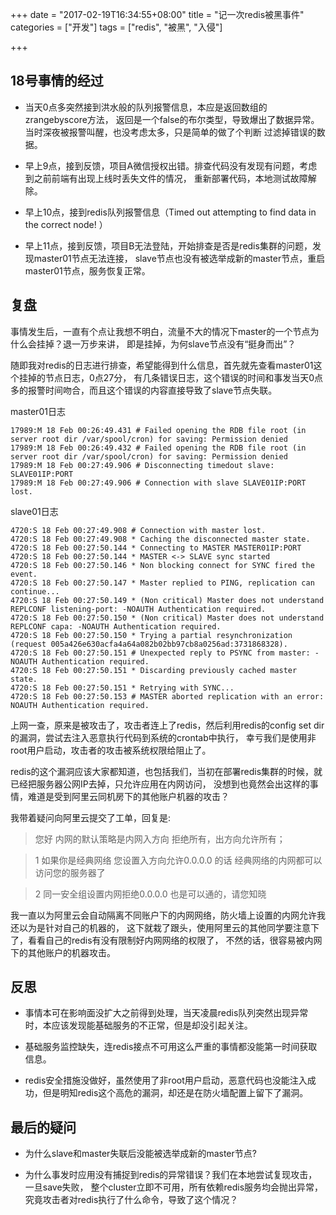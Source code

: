 +++
date = "2017-02-19T16:34:55+08:00"
title = "记一次redis被黑事件"
categories = ["开发"]
tags = ["redis", "被黑", "入侵"]

+++


## 18号事情的经过

* 当天0点多突然接到洪水般的队列报警信息，本应是返回数组的zrangebyscore方法，
返回是一个false的布尔类型，导致爆出了数据异常。当时深夜被报警叫醒，也没考虑太多，只是简单的做了个判断
过滤掉错误的数据。

* 早上9点，接到反馈，项目A微信授权出错。排查代码没有发现有问题，考虑到之前前端有出现上线时丢失文件的情况，
重新部署代码，本地测试故障解除。

* 早上10点，接到redis队列报警信息（Timed out attempting to find data in the correct node! ）

* 早上11点，接到反馈，项目B无法登陆，开始排查是否是redis集群的问题，发现master01节点无法连接，
slave节点也没有被选举成新的master节点，重启master01节点，服务恢复正常。




## 复盘

事情发生后，一直有个点让我想不明白，流量不大的情况下master的一个节点为什么会挂掉？退一万步来讲，
即是挂掉，为何slave节点没有“挺身而出”？

随即我对redis的日志进行排查，希望能得到什么信息，首先就先查看master01这个挂掉的节点日志，0点27分，
有几条错误日志，这个错误的时间和事发当天0点多的报警时间吻合，而且这个错误的内容直接导致了slave节点失联。


master01日志

```
17989:M 18 Feb 00:26:49.431 # Failed opening the RDB file root (in server root dir /var/spool/cron) for saving: Permission denied
17989:M 18 Feb 00:26:49.432 # Failed opening the RDB file root (in server root dir /var/spool/cron) for saving: Permission denied
17989:M 18 Feb 00:27:49.906 # Disconnecting timedout slave: SLAVE01IP:PORT
17989:M 18 Feb 00:27:49.906 # Connection with slave SLAVE01IP:PORT lost.
```

slave01日志

```
4720:S 18 Feb 00:27:49.908 # Connection with master lost.
4720:S 18 Feb 00:27:49.908 * Caching the disconnected master state.
4720:S 18 Feb 00:27:50.144 * Connecting to MASTER MASTER01IP:PORT
4720:S 18 Feb 00:27:50.144 * MASTER <-> SLAVE sync started
4720:S 18 Feb 00:27:50.146 * Non blocking connect for SYNC fired the event.
4720:S 18 Feb 00:27:50.147 * Master replied to PING, replication can continue...
4720:S 18 Feb 00:27:50.149 * (Non critical) Master does not understand REPLCONF listening-port: -NOAUTH Authentication required.
4720:S 18 Feb 00:27:50.150 * (Non critical) Master does not understand REPLCONF capa: -NOAUTH Authentication required.
4720:S 18 Feb 00:27:50.150 * Trying a partial resynchronization (request 005a426e630acfa4a64a082b02bb97cb8a0256ad:3731868328).
4720:S 18 Feb 00:27:50.151 # Unexpected reply to PSYNC from master: -NOAUTH Authentication required.
4720:S 18 Feb 00:27:50.151 * Discarding previously cached master state.
4720:S 18 Feb 00:27:50.151 * Retrying with SYNC...
4720:S 18 Feb 00:27:50.153 # MASTER aborted replication with an error: NOAUTH Authentication required.
```

上网一查，原来是被攻击了，攻击者连上了redis，然后利用redis的config set dir的漏洞，尝试去注入恶意执行代码到系统的crontab中执行，
幸亏我们是使用非root用户启动，攻击者的攻击被系统权限给阻止了。

redis的这个漏洞应该大家都知道，也包括我们，当初在部署redis集群的时候，就已经把服务器公网IP去掉，只允许应用在内网访问，
没想到也竟然会出这样的事情，难道是受到阿里云同机房下的其他账户机器的攻击？

我带着疑问向阿里云提交了工单，回复是:

> 您好 内网的默认策略是内网入方向 拒绝所有，出方向允许所有；

> 1 如果你是经典网络 您设置入方向允许0.0.0.0 的话 经典网络的内网都可以访问您的服务器了

> 2 同一安全组设置内网拒绝0.0.0.0  也是可以通的，请您知晓

我一直以为阿里云会自动隔离不同账户下的内网网络，防火墙上设置的内网允许我还以为是针对自己的机器的，
这下就栽了跟头，使用阿里云的其他同学要注意下了，看看自己的redis有没有限制好内网网络的权限了，
不然的话，很容易被内网下的其他账户的机器攻击。

## 反思

* 事情本可在影响面没扩大之前得到处理，当天凌晨redis队列突然出现异常时，本应该发现能基础服务的不正常，但是却没引起关注。

* 基础服务监控缺失，连redis接点不可用这么严重的事情都没能第一时间获取信息。

* redis安全措施没做好，虽然使用了非root用户启动，恶意代码也没能注入成功，但是明知redis这个高危的漏洞，却还是在防火墙配置上留下了漏洞。


## 最后的疑问

* 为什么slave和master失联后没能被选举成新的master节点?

* 为什么事发时应用没有捕捉到redis的异常错误？我们在本地尝试复现攻击，一旦save失败，
整个cluster立即不可用，所有依赖redis服务均会抛出异常，究竟攻击者对redis执行了什么命令，导致了这个情况？
